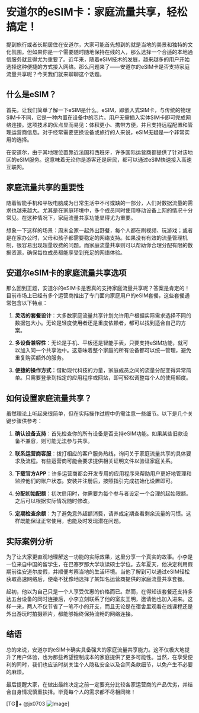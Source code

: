 # 安道尔的eSIM卡：家庭流量共享，轻松搞定！

提到旅行或者长期居住在安道尔，大家可能首先想到的就是当地的美景和独特的文化氛围。但如果你是一个需要随时随地保持在线的人，那么选择一个合适的本地通信服务就显得尤为重要了。近年来，随着eSIM技术的发展，越来越多的用户开始选择这种便捷的方式接入网络。那么问题来了——安道尔的eSIM卡是否支持家庭流量共享呢？今天我们就来聊聊这个话题。

## 什么是eSIM？

首先，让我们简单了解一下eSIM是什么。eSIM，即嵌入式SIM卡，与传统的物理SIM卡不同，它是一种内置在设备中的芯片。用户无需插入实体SIM卡即可完成网络连接。这项技术的优点显而易见：体积更小、携带方便，并且支持远程配置和管理运营商信息。对于经常需要更换设备或旅行的人来说，eSIM无疑是一个非常实用的选择。

在安道尔，由于其地理位置靠近法国和西班牙，许多国际运营商都提供了针对该地区的eSIM服务。这意味着无论你是游客还是居民，都可以通过eSIM快速接入高速互联网。

## 家庭流量共享的重要性

随着智能手机和平板电脑成为日常生活中不可或缺的一部分，人们对数据流量的需求也越来越大。尤其是在家庭环境中，多个成员同时使用移动设备上网的情况十分常见。在这种情况下，家庭流量共享功能显得尤为重要。

想象一下这样的场景：周末全家一起外出野餐，每个人都在刷视频、玩游戏；或者是在家办公时，父母和孩子都需要稳定的网络支持。如果没有有效的流量管理机制，很容易出现超量收费的问题。而家庭流量共享则可以帮助你合理分配有限的数据资源，确保每位成员都能享受到充足的网络体验。

## 安道尔eSIM卡的家庭流量共享选项

那么回到正题，安道尔的eSIM卡是否真的支持家庭流量共享呢？答案是肯定的！目前市场上已经有多个运营商推出了专门面向家庭用户的eSIM套餐，这些套餐通常包含以下特点：

1. **灵活的套餐设计**：大多数家庭流量共享计划允许用户根据实际需求选择不同的数据包大小。无论是轻度使用者还是重度依赖者，都可以找到适合自己的方案。
   
2. **多设备兼容性**：无论是手机、平板还是智能手表，只要支持eSIM功能，就可以加入同一个共享池中。这意味着整个家庭的所有设备都可以统一管理，避免重复购买额外的服务。

3. **便捷的操作方式**：借助现代科技的力量，家庭成员之间的流量分配变得异常简单。只需要登录到指定的应用程序或网站，即可轻松调整每个人的使用额度。

## 如何设置家庭流量共享？

虽然理论上听起来很简单，但在实际操作过程中仍需注意一些细节。以下是几个关键步骤供参考：

1. **确认设备支持**：首先检查你的所有设备是否支持eSIM功能。如果某些旧款设备不兼容，则可能无法参与共享。

2. **联系运营商客服**：拨打相应的客户服务热线，询问关于家庭流量共享的具体要求及流程。有些运营商可能会要求提供相关证明文件以验证家庭关系。

3. **下载官方APP**：许多运营商都会开发专用的应用程序来帮助用户更好地管理和监控他们的账户状态。安装并注册后，按照指引完成初始化设置即可。

4. **分配初始配额**：初次启用时，你需要为每个参与者设定一个合理的起始限额。之后可以根据实际情况随时修改。

5. **定期检查余额**：为了避免意外超额消费，请养成定期查看剩余流量的习惯。这样既能保证正常使用，也能及时发现潜在问题。

## 实际案例分析

为了让大家更直观地理解这一功能的实际效果，这里分享一个真实的故事。小李是一位来自中国的留学生，在巴塞罗那大学攻读硕士学位。去年夏天，他决定利用假期前往安道尔度假，并顺便考察当地的生活环境。当他了解到可以通过eSIM轻松获取高速网络后，便毫不犹豫地选择了某知名运营商提供的家庭流量共享套餐。

起初，他以为自己只是一个人享受优惠的价格而已。然而，在得知该套餐还支持多达五台设备的同时连接后，小李立刻联系了他的室友王明，邀请他也加入进来。这样一来，两人不仅节省了一笔不小的开支，而且无论是在宿舍里观看在线课程还是外出游玩时拍摄照片，都能够始终保持流畅的网络连接。

## 结语

总的来说，安道尔的eSIM卡确实具备强大的家庭流量共享能力。这不仅极大地提升了用户体验，也为那些希望控制成本的家庭提供了更多可能性。当然，在享受便利的同时，我们也应该时刻关注个人隐私安全以及合同条款细节，以免产生不必要的麻烦。

最后提醒大家，在做出最终决定之前一定要充分比较各家运营商的产品优劣，并结合自身情况慎重抉择。毕竟每个人的需求都不尽相同嘛！

[TG💪+ @jx0703 ![Image](https://github.com/user-attachments/assets/dbca1d08-cadb-493c-b0ec-ad6f7a83f270)]